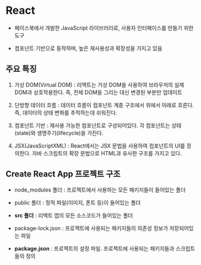 # React

- 페이스북에서 개발한 JavaScript 라이브러리로, 사용자 인터페이스를 만들기 위한 도구

- 컴포넌트 기반으로 동작하며, 높은 재사용성과 확장성을 가지고 있음

## 주요 특징

1. 가상 DOM(Virtual DOM) : 리액트는 가상 DOM을 사용하여 브라우저의 실제 DOM과 상호작용한다. 즉, 전체 DOM을 그리는 대신 변경된 부분만 업데이트

2. 단방향 데이터 흐름 : 데이터 흐름이 컴포넌트 계층 구조에서 위에서 아래로 흐른다. 즉, 데이터의 상태 변화를 추적하는데 쉬워진다.

3. 컴포넌트 기반 : 재사용 가능한 컴포넌트로 구성되어있다. 각 컴포넌트는 상태(state)와 생명주기(lifecycle)을 가진다.

4. JSX(JavaScriptXML) : React에서는 JSX 문법을 사용하여 컴포넌트의 UI를 정의한다. 자바 스크립트의 확장 문법으로 HTML과 유사한 구조를 가지고 있다.

## Create React App 프로젝트 구조

- node_modules 폴더 : 프로젝트에서 사용하는 모든 패키지들이 들어있는 폴더

- public 폴더 : 정적 파일(이미지, 폰트 등)이 들어있는 폴더

- **src 폴더** : 리액트 앱의 모든 소스코드가 들어있는 폴더

- package-lock.json : 프로젝트에 사용되는 패키지들의 의존성 정보가 저장되어있는 파일

- **package.json** : 프로젝트의 설정 파일. 프로젝트에 사용되는 패키지들과 스크립트들의 정의
